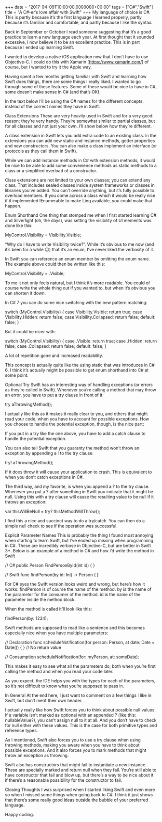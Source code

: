 +++
date = "2017-04-09T10:00:00.0000000+00:00"
tags = ["C#","Swift"]
title = "A C#-er’s love affair with Swift"
+++
My language of choice is C#. This is partly because it’s the first language I
learned properly, partly because it’s familiar and comfortable, and partly
because I like the syntax.

Back in September or October I read someone suggesting that it’s a good practice
to learn a new language each year. At first thought that it sounded excessive, I
now believe it to be an excellent practice. This is in part because I ended up
learning Swift.

I wanted to develop a native iOS application now that I don’t have to use
Objective-C. I could do this with Xamarin [https://www.xamarin.com/]  of course,
but I wanted to try it the Apple way.

Having spent a few months getting familiar with Swift and learning how Swift
does things, there are some things I really liked. I wanted to go through some
of these features. Some of these would be nice to have in C#, some doesn’t make
sense in C# (and that’s OK).

In the text below I’ll be using the C# names for the different concepts, instead
of the correct names they have in Swift.

Class Extensions
These are very heavily used in Swift and for a very good reason; they’re very
handy. They’re somewhat similar to partial classes, but for all classes and not
just your own. I’ll show below how they’re different.

A class extension in Swift lets you add extra code to an existing class. In the
extensions you can add new static and instance methods, getter properties and
new constructors. You can also make a class implement an interface (or protocols
as they call them in Swift).

While we can add instance methods in C# with extension methods, it would be nice
to be able to add some convenience methods as static methods to a class or a
simplified overload of a constructor.

Class extensions are not limited to your own classes; you can extend any class.
That includes sealed classes inside system frameworks or classes in libraries
you’ve added. You can’t override anything, but it’s fully possible to overload
members. If you come across a class which it would be really nice if it
implemented IEnumerable<T>  to make Linq available, you could make that happen.

Enum Shorthand
One thing that stomped me when I first started learning C# and Silverlight (oh,
the days), was setting the visibility of UI elements was done like this:

MyControl.Visibility = Visibility.Visible;


“Why do I have to write Visibility twice?”. While it’s obvious to me now (and
it’s been for a while 😛) that it’s an enum, I’ve never liked the verbosity of
it.

In Swift you can reference an enum member by omitting the enum name. The example
above could then be written like this:

MyControl.Visibility = .Visible;


To me it not only feels natural, but I think it’s more readable. You could of
course write the whole thing out if you wanted to, but when it’s obvious you can
shorten it down.

In C# 7 you can do some nice switching with the new pattern matching:

switch (MyControl.Visibility)
 {
    case Visibility.Visible: return true;
     case Visibility.Hidden: return false;
     case Visibility.Collapsed: return false;
     default: false;
 }


But it could be nicer with:

switch (MyControl.Visibility)
{
    case .Visible: return true;
    case .Hidden: return false;
    case .Collapsed: return false;
    default: false;
}


A lot of repetition gone and increased readability.

This concept is actually quite like the using static  that was introduces in C#
6. I think it’s actually might be possible to get enum shorthand into C# at some
point.

Optional Try
Swift has an interesting way of handling exceptions (or errors as they’re called
in Swift). Whenever you’re calling a method that may throw an error, you have to
put a try  clause in front of it:

try aThrowingMethod();


I actually like this as it makes it really clear to you, and others that might
read your code, when you have to account for possible exceptions. How you choose
to handle the potential exception, though, is the nice part:

If you put in a try  like the one above, you have to add a catch  clause to
handle the potential exception.

You can also tell Swift that you guaranty the method won’t throw an exception by
appending a !  to the try  clause:

try! aThrowingMethod();


If it does throw it will cause your application to crash. This is equivalent to
when you don’t catch exceptions in C#.

The third way, and my favorite, is when you append a ?  to the try  clause.
Whenever you put a ?  after something in Swift you indicate that it might be
null. Using this with a try  clause will cause the resulting value to be null if
it throws an exception:

var thisWillBeNull = try? thisMethodWillThrow();


I find this a nice and succinct way to do a try/catch. You can then do a simple
null check to see if the operation was successful.

Explicit Parameter Names
This is probably the thing I found most annoying when starting to learn Swift,
but I’ve ended up missing when programming in C#. These are incredibly verbose
in Objective-C, but are better in Swift 3+. Below is an example of a method in
C# and how I’d write the method in Swift

// C#
public Person FindPersonById(int id) { }

// Swift
func findPerson(by id: Int) -> Person { }


For C# eyes the Swift version looks weird and wrong, but here’s how it works: 
findPerson  is of course the name of the method. by  is the name of the
parameter for the consumer of the method. id  is the name of the parameter
inside the method block.

When the method is called it’ll look like this:

findPerson(by: 1234);


Swift methods are supposed to read like a sentence and this becomes especially
nice when you have multiple parameters:

// Declaration
func scheduleNotification(for person: Person, at date: Date = Date()) { } // No return value

// Consumption
scheduleNotification(for: myPerson, at: someDate);


This makes it easy to see what all the parameters do; both when you’re first
calling the method and when you read your code later.

As you expect, the IDE helps you with the types for each of the parameters, so
it’s not difficult to know what you’re supposed to pass in.

In General
At the end here, I just want to comment on a few things I like in Swift, but
don’t merit their own header.

I actually really like how Swift forces you to think about possible null values.
If a variable isn’t marked as optional with an appended ?  (like this: 
nullableValue?), you can’t assign null to it at all. And you don’t have to check
for null either with these values. This is the case for both primitive types and
reference types.

As I mentioned, Swift also forces you to use a try  clause when using throwing
methods, making you aware when you have to think about possible exceptions. And
it also forces you to mark methods that might throw an exception as throwing.

Swift also has constructors that might fail to instantiate a new instance. These
are specially marked and return null when they fail. You’re still able to have
constructor that fail and blow up, but there’s a way to be nice about it if
there’s a reasonable possibility for the constructor to fail.

Closing Thoughts
I was surprised when I started liking Swift and even more so when I missed some
things when going back to C#. I think it just shows that there’s some really
good ideas outside the bubble of your preferred language.

Happy coding.
